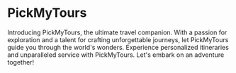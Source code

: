 # PickMyTours
Introducing PickMyTours, the ultimate travel companion. With a passion for exploration and a talent for crafting unforgettable journeys, let PickMyTours guide you through the world's wonders. Experience personalized itineraries and unparalleled service with PickMyTours. Let's embark on an adventure together!
